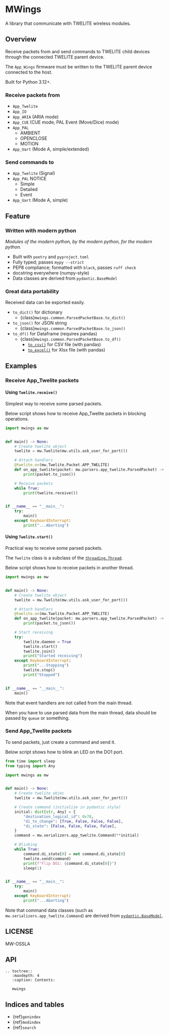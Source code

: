 # MWings

A library that communicate with TWELITE wireless modules.

## Overview

Receive packets from and send commands to TWELITE child devices through the connected TWELITE parent device.

The `App_Wings` firmware must be written to the TWELITE parent device connected to the host.

Built for Python 3.12+.

### Receive packets from

  - `App_Twelite`
  - `App_IO`
  - `App_ARIA` (ARIA mode)
  - `App_CUE` (CUE mode, PAL Event (Move/Dice) mode)
  - `App_PAL`
    - AMBIENT
    - OPENCLOSE
    - MOTION
  - `App_Uart` (Mode A, simple/extended)

### Send commands to

  - `App_Twelite` (Signal)
  - `App_PAL` NOTICE
    - Simple
    - Detailed
    - Event
  - `App_Uart` (Mode A, simple)

## Feature

### Written with modern python

*Modules of the modern python, by the modern python, for the modern python.*

- Built with `poetry` and `pyproject.toml`
- Fully typed; passes `mypy --strict`
- PEP8 compliance; formatted with `black`, passes `ruff check`
- docstring everywhere (numpy-style)
- Data classes are derived from `pydantic.BaseModel`

### Great data portability

Received data can be exported easily.

- `to_dict()` for dictionary
  - {class}`mwings.common.ParsedPacketBase.to_dict()`
- `to_json()` for JSON string
  - {class}`mwings.common.ParsedPacketBase.to_json()`
- `to_df()` for Dataframe (requires pandas)
  - {class}`mwings.common.ParsedPacketBase.to_df()`
    - [`to_csv()`](https://pandas.pydata.org/pandas-docs/stable/reference/api/pandas.DataFrame.to_csv.html) for CSV file (with pandas)
    - [`to_excel()`](https://pandas.pydata.org/pandas-docs/stable/reference/api/pandas.DataFrame.to_excel.html) for Xlsx file (with pandas)

## Examples

### Receive App_Twelite packets

#### Using `Twelite.receive()`

Simplest way to receive some parsed packets.

Below script shows how to receive App_Twelite packets in blocking operations.

```python
import mwings as mw


def main() -> None:
    # Create twelite object
    twelite = mw.Twelite(mw.utils.ask_user_for_port())

    # Attach handlers
    @twelite.on(mw.Twelite.Packet.APP_TWELITE)
    def on_app_twelite(packet: mw.parsers.app_twelite.ParsedPacket) -> None:
        print(packet.to_json())

    # Receive packets
    while True:
        print(twelite.receive())


if __name__ == "__main__":
    try:
        main()
    except KeyboardInterrupt:
        print("...Aborting")
```

#### Using `Twelite.start()`

Practical way to receive some parsed packets.

The `Twelite` class is a subclass of the [`threading.Thread`](https://docs.python.org/3/library/threading.html#threading.Thread).

Below script shows how to receive packets in another thread.

```python
import mwings as mw


def main() -> None:
    # Create twelite object
    twelite = mw.Twelite(mw.utils.ask_user_for_port())

    # Attach handlers
    @twelite.on(mw.Twelite.Packet.APP_TWELITE)
    def on_app_twelite(packet: mw.parsers.app_twelite.ParsedPacket) -> None:
        print(packet.to_json())

    # Start receiving
    try:
        twelite.daemon = True
        twelite.start()
        twelite.join()
        print("Started receiving")
    except KeyboardInterrupt:
        print("...Stopping")
        twelite.stop()
        print("Stopped")


if __name__ == "__main__":
    main()
```

Note that event handlers are not called from the main thread.

When you have to use parsed data from the main thread, data should be passed by `queue` or something.

### Send App_Twelite packets

To send packets, just create a command and send it.

Below script shows how to blink an LED on the DO1 port.

```python
from time import sleep
from typing import Any

import mwings as mw


def main() -> None:
    # Create twelite objec
    twelite = mw.Twelite(mw.utils.ask_user_for_port())

    # Create command (initialize in pydantic style)
    initial: dict[str, Any] = {
        "destination_logical_id": 0x78,
        "di_to_change": [True, False, False, False],
        "di_state": [False, False, False, False],
    }
    command = mw.serializers.app_twelite.Command(**initial)

    # Blinking
    while True:
        command.di_state[0] = not command.di_state[0]
        twelite.send(command)
        print(f"Flip DO1: {command.di_state[0]}")
        sleep(1)


if __name__ == "__main__":
    try:
        main()
    except KeyboardInterrupt:
        print("...Aborting")
```

Note that command data classes (such as `mw.serializers.app_twelite.Command`) are derived from [`pydantic.BaseModel`](https://docs.pydantic.dev/latest/api/base_model/#pydantic.BaseModel).

## LICENSE

MW-OSSLA

## API

```{eval-rst}
.. toctree::
   :maxdepth: 4
   :caption: Contents:

   mwings
```

## Indices and tables

- {ref}`genindex`
- {ref}`modindex`
- {ref}`search`
